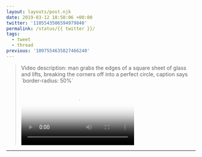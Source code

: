 ```yaml
---
layout: layouts/post.njk
date: 2019-03-12 18:58:06 +00:00
twitter: '1105543506594979840'
permalink: /status/{{ twitter }}/
tags: 
  - tweet
  - thread
previous: '1097554635827466240'
---
```


> <p class="sr-only">Video description: man grabs the edges of a square sheet of glass and lifts, breaking the corners off into a perfect circle, caption says `border-radius: 50%`</p>
> 
> <video controls loop preload="metadata" poster="/img/D1et6N7UkAAaBSr.jpg"><source src="/img/1105543506594979840-D1et6N7UkAAaBSr.mp4">Your browser does not support the video tag.</video>

---
